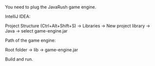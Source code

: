 You need to plug the JavaRush game engine.

IntelliJ IDEA:

Project Structure (Ctrl+Alt+Shift+S) -> Libraries -> New project library -> Java -> select game-engine.jar

Path of the game engine:

Root folder -> lib -> game-engine.jar

Build and run.
